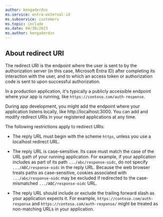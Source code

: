 ```yaml
---
author: kengaderdus
ms.service: entra-external-id
ms.subservice: customers
ms.topic: include
ms.date: 04/30/2023
ms.author: kengaderdus
---
```


## About redirect URI

The redirect URI is the endpoint where the user is sent to by the authorization server (in this case, Microsoft Entra ID) after completing its interaction with the user, and to which an access token or authorization code is sent to upon successful authorization. 

In a production application, it's typically a publicly accessible endpoint where your app is running, like `https://contoso.com/auth-response`.

During app development, you might add the endpoint where your application listens locally, like http://localhost:3000. You can add and modify redirect URIs in your registered applications at any time.

The following restrictions apply to redirect URIs:

- The reply URL must begin with the scheme `https`, unless you use a localhost redirect URL.

- The reply URL is case-sensitive. Its case must match the case of the URL path of your running application. For example, if your application includes as part of its path `.../abc/response-oidc`, do not specify `.../ABC/response-oidc` in the reply URL. Because the web browser treats paths as case-sensitive, cookies associated with `.../abc/response-oidc` may be excluded if redirected to the case-mismatched `.../ABC/response-oidc` URL.

- The reply URL should include or exclude the trailing forward slash as your application expects it. For example, `https://contoso.com/auth-response` and `https://contoso.com/auth-response/` might be treated as non-matching URLs in your application.
